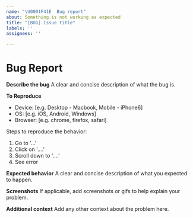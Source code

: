 ```yaml
---
name: "\U0001F41E  Bug report"
about: Something is not working as expected
title: "[BUG] Issue title"
labels: ''
assignees: ''

---
```


# Bug Report

**Describe the bug**
A clear and concise description of what the bug is.

**To Reproduce**
 - Device: [e.g. Desktop - Macbook, Mobile - iPhone6]
 - OS: [e.g. iOS, Android, Windows]
 - Browser: [e.g. chrome, firefox, safari]

Steps to reproduce the behavior:
1. Go to '...'
2. Click on '....'
3. Scroll down to '....'
4. See error

**Expected behavior**
A clear and concise description of what you expected to happen.

**Screenshots**
If applicable, add screenshots or gifs to help explain your problem.

**Additional context**
Add any other context about the problem here.
